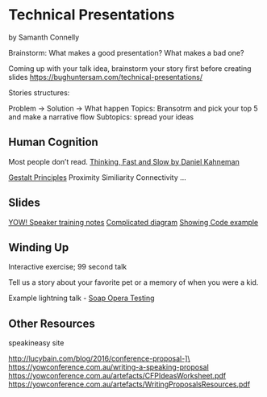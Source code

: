 # Technical Presentations
by Samanth Connelly

Brainstorm: What makes a good presentation? What makes a bad one?

Coming up with your talk idea, brainstorm your story first before creating slides
https://bughuntersam.com/technical-presentations/

Stories structures:

Problem -> Solution -> What happen
Topics: Bransotrm and pick your top 5 and make a narrative flow
Subtopics: spread your ideas



## Human Cognition
Most people don’t read.
[Thinking, Fast and Slow by Daniel Kahneman](https://www.youtube.com/watch?v=uqXVAo7dVRU)

[Gestalt Principles]( https://www.khanacademy.org/science/health-and-medicine/nervous-system-and-sensory-infor/sensory-perception-topic/v/gestalt-principles)
Proximity
Similiarity
Connectivity
...

## Slides

[YOW! Speaker training notes](https://prezi.com/eowgndjapbsl/yow-speakers-training-notes/?utm_campaign=share&utm_medium=copy)
[Complicated diagram](https://docs.google.com/presentation/d/1uaQ0Js15wJ5acdiBb-ExWnMXoKASONL5tvALhUdtvnE/edit#slide=id.p)
[Showing Code example](https://drive.google.com/open?id=1jHhyD7zAVHXRQsBjYEKe6acwQmpllRUT)


## Winding Up
Interactive exercise; 99 second talk

Tell us a story about your favorite pet or a memory of when you were a kid.

Example lightning talk - [Soap Opera Testing](https://bughuntersam.com/soap-opera-testing/)

## Other Resources

speakineasy site

http://lucybain.com/blog/2016/conference-proposal-]\
https://yowconference.com.au/writing-a-speaking-proposal
https://yowconference.com.au/artefacts/CFPIdeasWorksheet.pdf
https://yowconference.com.au/artefacts/WritingProposalsResources.pdf
